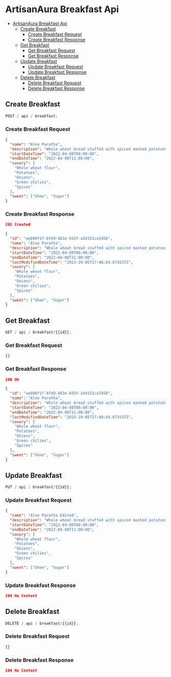 # ArtisanAura Breakfast Api

- [ArtisanAura Breakfast Api](#artisanaura-breakfast-api)
  - [Create Breakfast](#create-breakfast)
    - [Create Breakfast Request](#create-breakfast-request)
    - [Create Breakfast Response](#create-breakfast-response)
  - [Get Breakfast](#get-breakfast)
    - [Get Breakfast Request](#get-breakfast-request)
    - [Get Breakfast Response](#get-breakfast-response)
  - [Update Breakfast](#update-breakfast)
    - [Update Breakfast Request](#update-breakfast-request)
    - [Update Breakfast Response](#update-breakfast-response)
  - [Delete Breakfast](#delete-breakfast)
    - [Delete Breakfast Request](#delete-breakfast-request)
    - [Delete Breakfast Response](#delete-breakfast-response)

## Create Breakfast

```js
POST / api / breakfast;
```

### Create Breakfast Request

```json
{
  "name": "Aloo Paratha",
  "description": "Whole wheat bread stuffed with spiced mashed potatoes.",
  "startDateTime": "2022-04-08T08:00:00",
  "endDateTime": "2022-04-08T11:00:00",
  "savory": [
    "Whole wheat flour",
    "Potatoes",
    "Onions",
    "Green chilies",
    "Spices"
  ],
  "sweet": ["Ghee", "Sugar"]
}
```

### Create Breakfast Response

```json
201 Created
```

```json
{
  "id": "ae890f1f-bfd9-483e-933f-a5d151ce2458",
  "name": "Aloo Paratha",
  "description": "Whole wheat bread stuffed with spiced mashed potatoes.",
  "startDateTime": "2022-04-08T08:00:00",
  "endDateTime": "2022-04-08T11:00:00",
  "lastModifiedDateTime": "2023-10-05T17:48:54.873537Z",
  "savory": [
    "Whole wheat flour",
    "Potatoes",
    "Onions",
    "Green chilies",
    "Spices"
  ],
  "sweet": ["Ghee", "Sugar"]
}
```

## Get Breakfast

```js
GET / api / breakfast/{{id}};
```

### Get Breakfast Request

```json
{}
```

### Get Breakfast Response

```json
200 OK
```

```json
{
  "id": "ae890f1f-bfd9-483e-933f-a5d151ce2458",
  "name": "Aloo Paratha",
  "description": "Whole wheat bread stuffed with spiced mashed potatoes.",
  "startDateTime": "2022-04-08T08:00:00",
  "endDateTime": "2022-04-08T11:00:00",
  "lastModifiedDateTime": "2023-10-05T17:48:54.873537Z",
  "savory": [
    "Whole wheat flour",
    "Potatoes",
    "Onions",
    "Green chilies",
    "Spices"
  ],
  "sweet": ["Ghee", "Sugar"]
}
```

## Update Breakfast

```js
PUT / api / breakfast/{{id}};
```

### Update Breakfast Request

```json
{
  "name": "Aloo Paratha Edited",
  "description": "Whole wheat bread stuffed with spiced mashed potatoes.",
  "startDateTime": "2022-04-08T08:00:00",
  "endDateTime": "2022-04-08T11:00:00",
  "savory": [
    "Whole wheat flour",
    "Potatoes",
    "Onions",
    "Green chilies",
    "Spices"
  ],
  "sweet": ["Ghee", "Sugar"]
}
```

### Update Breakfast Response

```json
204 No Content
```

## Delete Breakfast

```js
DELETE / api / breakfast/{{id}};
```

### Delete Breakfast Request

```json
{}
```

### Delete Breakfast Response

```json
204 No Content
```
